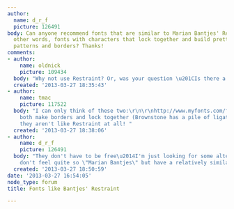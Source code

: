 ```yaml
---
author:
  name: d_r_f
  picture: 126491
body: Can anyone recommend fonts that are similar to Marian Bantjes' Restraint? In
  other words, fonts with characters that lock together and build pretty ornamental
  patterns and borders? Thanks!
comments:
- author:
    name: oldnick
    picture: 109434
  body: "Why not use Restraint? Or, was your question \u201CIs there a free font\u2026?\u201D"
  created: '2013-03-27 18:35:43'
- author:
    name: tmac
    picture: 117522
  body: "I can only think of these two:\r\n\r\nhttp://www.myfonts.com/fonts/jhische/snowflake/\r\nhttp://www.myfonts.com/fonts/sudtipos/brownstone-sans/\r\n\r\nThese
    both make borders and lock together (Brownstone has a pile of ligatures). However,
    they aren't like Restraint at all! "
  created: '2013-03-27 18:38:06'
- author:
    name: d_r_f
    picture: 126491
  body: "They don't have to be free\u2014I'm just looking for some alternatives that
    don't feel quite so \"Marian Bantjes\" but have a relatively similar effect."
  created: '2013-03-27 18:50:59'
date: '2013-03-27 16:54:05'
node_type: forum
title: Fonts like Bantjes' Restraint

---
```

